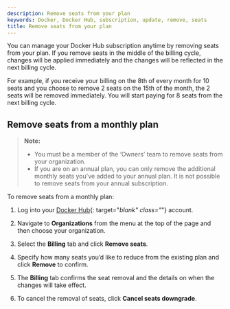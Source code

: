 ```yaml
---
description: Remove seats from your plan
keywords: Docker, Docker Hub, subscription, update, remove, seats
title: Remove seats from your plan
---
```


You can manage your Docker Hub subscription anytime by removing seats from your plan. If you remove seats in the middle of the billing cycle, changes will be applied immediately and the changes will be reflected in the next billing cycle.

For example, if you receive your billing on the 8th of every month for 10 seats and you choose to remove 2 seats on the 15th of the month, the 2 seats will be removed immediately. You will start paying for 8 seats from the next billing cycle.

## Remove seats from a monthly plan

> **Note:**
>
> - You must be a member of the ‘Owners’ team to remove seats from your organization.
> - If you are on an annual plan, you can only remove the additional monthly seats you've added to your annual plan. It is not possible to remove seats from your annual subscription.

To remove seats from a monthly plan:

1. Log into your [Docker Hub](https://hub.docker.com){: target="_blank" class="_"} account.

2. Navigate to **Organizations** from the menu at the top of the page and then choose your organization.

3. Select the **Billing** tab and click **Remove seats**.

4. Specify how many seats you’d like to reduce from the existing plan and click **Remove** to confirm.

5. The **Billing** tab confirms the seat removal and the details on when the changes will take effect.

6. To cancel the removal of seats, click **Cancel seats downgrade**.
